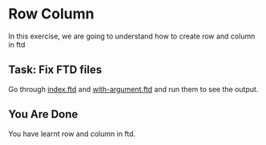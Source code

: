 # Row Column

In this exercise, we are going to understand how to create row and column in
ftd

## Task: Fix FTD files

Go through [index.ftd](index.ftd) and [with-argument.ftd](row.ftd) and run them 
to see the output.

## You Are Done

You have learnt row and column in ftd.
